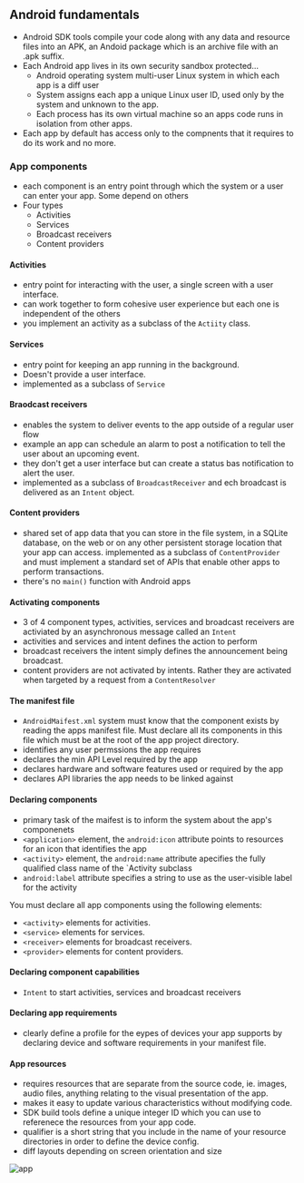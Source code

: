 ## Android fundamentals

- Android SDK tools compile your code along with any data and resource files into an APK, an Andoid package which is an archive file with an .apk suffix. 
- Each Android app lives in its own security sandbox protected...
  -  Android operating system multi-user Linux system in which each app is a diff user
  - System assigns each app a unique Linux user ID, used only by the system and unknown to the app.
  - Each process has its own virtual machine so an apps code runs in isolation from other apps.
- Each app by default has access only to the compnents that it requires to do its work and no more.

### App components
- each component is an entry point through which the system or a user can enter your app. Some depend on others
- Four types
  - Activities
  - Services 
  - Broadcast receivers
  - Content providers

#### Activities
- entry point for interacting with the user, a single screen with a user interface. 
- can work together to form cohesive user experience but each one is independent of the others
- you implement an activity as a subclass of the `Actiity` class. 

#### Services
- entry point for keeping an app running in the background. 
- Doesn't provide a user interface.
- implemented as a subclass of `Service`

#### Braodcast receivers
- enables the system to deliver events to the app outside of a regular user flow
- example an app can schedule an alarm to post a notification to tell the user about an upcoming event. 
- they don't get a user interface but can create a status bas notification to alert the user.
- implemented as a subclass of `BroadcastReceiver` and ech broadcast is delivered as an `Intent` object.

#### Content providers
- shared set of app data that you can store in the file system, in a SQLite database, on the web or on any other persistent storage location that your app can access.
implemented as a subclass of `ContentProvider` and must implement a standard set of APIs that enable other apps to perform transactions.
- there's no `main()` function with Android apps

#### Activating components
- 3 of 4 component types, activities, services and broadcast receivers are activiated by an asynchronous message called an `Intent` 
- activities and services and intent defines the action to perform
- broadcast receivers the intent simply defines the announcement being broadcast.
- content providers are not activated by intents. Rather they are activated when targeted by a request from a `ContentResolver`

#### The manifest file
- `AndroidMaifest.xml` system must know that the component exists by reading the apps manifest file. Must declare all its components in this file which must be at the root of the app project directory.
- identifies any user permssions the app requires
- declares the min API Level required by the app
- declares hardware and software features used or required by the app
- declares API libraries the app needs to be linked against

#### Declaring components
- primary task of the maifest is to inform the system about the app's componenets
- `<application>` element, the `android:icon` attribute points to resources for an icon that identifies the app
- `<activity>` element, the `android:name` attribute apecifies the fully qualified class name of the `Activity   subclass
- `android:label` attribute specifies a string to use as the user-visible label for the activity

You must declare all app components using the following elements:

- `<activity>` elements for activities.
- `<service>` elements for services.
- `<receiver>` elements for broadcast receivers.
- `<provider>` elements for content providers.

#### Declaring component capabilities
- `Intent` to start activities, services and broadcast receivers

#### Declaring app requirements
- clearly define a profile for the eypes of devices your app supports by declaring device and software requirements in your manifest file.

#### App resources
- requires resources that are separate from the source code, ie. images, audio files, anything relating to the visual presentation of the app.
- makes it easy to update various characteristics without modifying code.
- SDK build tools define a unique integer ID which you can use to referenece the resources from your app code.
- qualifier is a short string that you include in the name of your resource directories in order to define the device config.
- diff layouts depending on screen orientation and size

![app](https://encrypted-tbn0.gstatic.com/images?q=tbn:ANd9GcQxVBsMyw9slexx43CCXPTA9NzEDakf_3aSeg&usqp=CAU)
